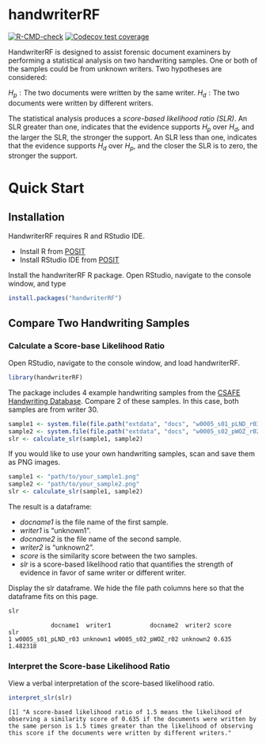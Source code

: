 # handwriterRF

<!-- badges: start -->
[![R-CMD-check](https://github.com/CSAFE-ISU/handwriterRF/actions/workflows/R-CMD-check.yaml/badge.svg)](https://github.com/CSAFE-ISU/handwriterRF/actions/workflows/R-CMD-check.yaml)
[![Codecov test coverage](https://codecov.io/gh/CSAFE-ISU/handwriterRF/graph/badge.svg)](https://app.codecov.io/gh/CSAFE-ISU/handwriterRF)
<!-- badges: end -->

HandwriterRF is designed to assist forensic document examiners by
performing a statistical analysis on two handwriting samples. One or
both of the samples could be from unknown writers. Two hypotheses are
considered:

$H_p: \text{The two documents were written by the same writer.}$
$H_d: \text{The two documents were written by different writers.}$

The statistical analysis produces a *score-based likelihood ratio
(SLR)*. An SLR greater than one, indicates that the evidence supports
$H_p$ over $H_d$, and the larger the SLR, the stronger the support. An
SLR less than one, indicates that the evidence supports $H_d$ over
$H_p$, and the closer the SLR is to zero, the stronger the support.

# Quick Start

## Installation

HandwriterRF requires R and RStudio IDE.

- Install R from [POSIT](https://posit.co/download/rstudio-desktop/)
- Install RStudio IDE from
  [POSIT](https://posit.co/download/rstudio-desktop/)

Install the handwriterRF R package. Open RStudio, navigate to the
console window, and type

``` r
install.packages("handwriterRF")
```

## Compare Two Handwriting Samples

### Calculate a Score-base Likelihood Ratio

Open RStudio, navigate to the console window, and load handwriterRF.

``` r
library(handwriterRF)
```

The package includes 4 example handwriting samples from the [CSAFE
Handwriting Database](https://forensicstats.org/handwritingdatabase/).
Compare 2 of these samples. In this case, both samples are from writer
30.

``` r
sample1 <- system.file(file.path("extdata", "docs", "w0005_s01_pLND_r03.png"), package = "handwriterRF")
sample2 <- system.file(file.path("extdata", "docs", "w0005_s02_pWOZ_r02.png"), package = "handwriterRF")
slr <- calculate_slr(sample1, sample2)
```

If you would like to use your own handwriting samples, scan and save
them as PNG images.

``` r
sample1 <- "path/to/your_sample1.png"
sample2 <- "path/to/your_sample2.png"
slr <- calculate_slr(sample1, sample2)
```

The result is a dataframe:

- *docname1* is the file name of the first sample.
- *writer1* is “unknown1”.
- *docname2* is the file name of the second sample.
- *writer2* is “unknown2”.
- *score* is the similarity score between the two samples.
- *slr* is a score-based likelihood ratio that quantifies the strength
  of evidence in favor of same writer or different writer.

Display the slr dataframe. We hide the file path columns here so that
the dataframe fits on this page.

``` r
slr
```

                docname1  writer1           docname2  writer2 score      slr
    1 w0005_s01_pLND_r03 unknown1 w0005_s02_pWOZ_r02 unknown2 0.635 1.482318

### Interpret the Score-base Likelihood Ratio

View a verbal interpretation of the score-based likelihood ratio.

``` r
interpret_slr(slr)
```

    [1] "A score-based likelihood ratio of 1.5 means the likelihood of observing a similarity score of 0.635 if the documents were written by the same person is 1.5 times greater than the likelihood of observing this score if the documents were written by different writers."
